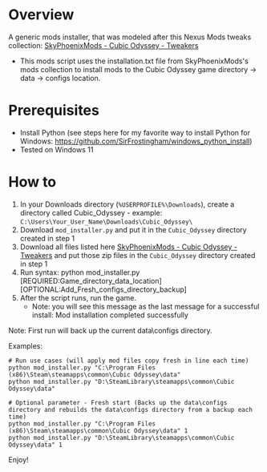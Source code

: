 # Overview
A generic mods installer, that was modeled after this Nexus Mods tweaks collection: [SkyPhoenixMods - Cubic Odyssey - Tweakers](https://www.nexusmods.com/cubicodyssey/mods/5?tab=description)
- This mods script uses the installation.txt file from SkyPhoenixMods's mods collection to install mods to the Cubic Odyssey game directory -> data -> configs location.

# Prerequisites
- Install Python (see steps here for my favorite way to install Python for Windows: https://github.com/SirFrostingham/windows_python_install)
- Tested on Windows 11

# How to
1. In your Downloads directory (`%USERPROFILE%\Downloads`), create a directory called Cubic_Odyssey - example: `C:\Users\Your_User_Name\Downloads\Cubic_Odyssey\`
2. Download `mod_installer.py` and put it in the `Cubic_Odyssey` directory created in step 1
3. Download all files listed here [SkyPhoenixMods - Cubic Odyssey - Tweakers](https://www.nexusmods.com/cubicodyssey/mods/5?tab=files) and put those zip files in the `Cubic_Odyssey` directory created in step 1
4. Run syntax: python mod_installer.py [REQUIRED:Game_directory_data_location] [OPTIONAL:Add_Fresh_configs_directory_backup]
5. After the script runs, run the game.
   - Note: you will see this message as the last message for a successful install: Mod installation completed successfully

Note: First run will back up the current data\configs directory.

Examples:
```
# Run use cases (will apply mod files copy fresh in line each time)
python mod_installer.py "C:\Program Files (x86)\Steam\steamapps\common\Cubic Odyssey\data"
python mod_installer.py "D:\SteamLibrary\steamapps\common\Cubic Odyssey\data"

# Optional parameter - Fresh start (Backs up the data\configs directory and rebuilds the data\configs directory from a backup each time)
python mod_installer.py "C:\Program Files (x86)\Steam\steamapps\common\Cubic Odyssey\data" 1
python mod_installer.py "D:\SteamLibrary\steamapps\common\Cubic Odyssey\data" 1
```

Enjoy!
